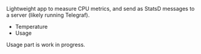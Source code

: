 Lightweight app to measure CPU metrics, and send as StatsD messages to a server (likely running Telegraf).

* Temperature
* Usage

Usage part is work in progress.